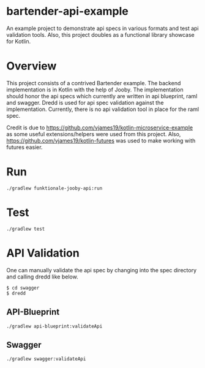 # bartender-api-example
An example project to demonstrate api specs in various formats and test api validation tools. Also, this project doubles
as a functional library showcase for Kotlin.

# Overview
This project consists of a contrived Bartender example. The backend implementation is in Kotlin with the help of Jooby.
The implementation should honor the api specs which currently are written in api blueprint, raml and swagger. Dredd is
used for api spec validation against the implementation. Currently, there is no api validation tool in place for the
raml spec.

Credit is due to https://github.com/vjames19/kotlin-microservice-example as some useful extensions/helpers were used
from this project. Also, https://github.com/vjames19/kotlin-futures was used to make working with futures easier.

# Run
```
./gradlew funktionale-jooby-api:run
```

# Test
```
./gradlew test
```

# API Validation
One can manually validate the api spec by changing into the spec directory and calling dredd like below.

```
$ cd swagger
$ dredd
```

## API-Blueprint
```
./gradlew api-blueprint:validateApi
```

## Swagger
```
./gradlew swagger:validateApi
```
